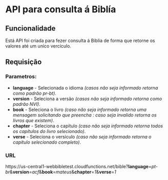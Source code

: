 # API para consulta á Biblía

## Funcionalidade
Está API foi criada para fezer consulta á Biblia de forma que retorne os valores até um unico vercículo.

## Requisição

### Parametros:

* __language__    - Selecionada o idioma *(casos não seja informado retorna como padrão pr-bt)*.
* __version__     - Seleciona a versão *(casos não seja informado retorna como padrão NVI)*.
* __book__        - Seleciona o livro *(caso não seja informado retorna uma mensagem solicitando que preencha : caso seja invalido retorna os livros que existem)*.
* __chapter__     - Seleciona o capítulo *(caso não seja informado retorna todos os capítulos do livro selecionado)*.
* __verse__       - Seleciona o versículo *(caso não seja informado retorna o capítulo selecionado completo)*.

### URL

https://<span></span>us-central1-webbibletest.cloudfunctions.net/bible?__language__=*pt-br*&__version__=*acf*&__book__=*mateus*&__chapter__=*1*&__verse__=*1*